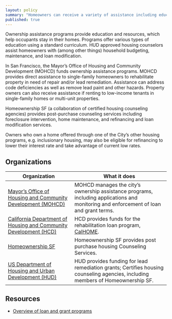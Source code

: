 ```yaml
---
layout: policy
summary: "Homeowners can receive a variety of assistance including education, grants, and loans to help them be successful homeowners. "
published: true
---
```


Ownership assistance programs provide education and resources, which help occupants stay in their homes. Programs offer various types of education using a standard curriculum. HUD approved housing counselors assist homeowners with (among other things) household budgeting, maintenance, and loan modification.

In San Francisco, the Mayor’s Office of Housing and Community Development (MOHCD) funds ownership assistance programs. MOHCD provides direct assistance to single-family homeowners to rehabilitate property in need of repair and/or lead remediation. Assistance can address code deficiencies as well as remove lead paint and other hazards. Property owners can also receive assistance if renting to low-income tenants in single-family homes or multi-unit properties.

Homeownership SF (a collaboration of certified housing counseling agencies) provides post-purchase counseling services including foreclosure intervention, home maintenance, and refinancing and loan modification services.

Owners who own a home offered through one of the City’s other housing programs, e.g. inclusionary housing, may also be eligible for refinancing to lower their interest rate and take advantage of current low rates.

## Organizations
Organization | What it does
-------------|--------------
[Mayor’s Office of Housing and Community Development (MOHCD)](http://sf-moh.org/)	| MOHCD manages the city’s ownership assistance programs, including applications and monitoring and enforcement of loan and grant terms.
[California Department of Housing and Community Development (HCD)](http://www.hcd.ca.gov/) | HCD provides funds for the rehabilitation loan program, [CalHOME](http://www.hcd.ca.gov/fa/calhome/).
[Homeownership SF](http://www.homeownershipsf.org/) |Homeownership SF provides post purchase housing Counseling Services.
[US Department of Housing and Urban Development (HUD)](http://portal.hud.gov/hudportal/HUD) |HUD provides funding for lead remediation grants; Certifies housing counseling agencies, including members of Homeownership SF.

## Resources

- [Overview of loan and grant programs](http://sfmohcd.org/index.aspx?page=274)